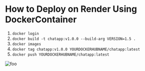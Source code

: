 # How to Deploy  on Render Using DockerContainer
<ol>
  <li><code>docker login</code></li>
  <li><code>docker build -t chatapp:v1.0.0 --build-arg VERSION=1.5 .</code></li>
  <li><code>docker images</code></li>
  <li><code>docker tag chatapp:v1.0.0 YOURDOCKERHUBNAME/chatapp:latest</code></li>
  <li><code>docker push YOURDOCKERHUBNAME/chatapp:latest</code></li>
</ol>

<p><img src="https://github.com/Thant248/spring-web-socket/tree/main/image/p.png" alt="foo" title="title" /></p>







